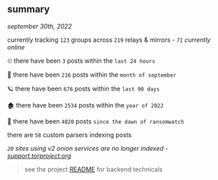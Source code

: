
## summary
_september 30th, 2022_

currently tracking `123` groups across `219` relays & mirrors - _`71` currently online_

⏲ there have been `3` posts within the `last 24 hours`

🦈 there have been `216` posts within the `month of september`

🪐 there have been `676` posts within the `last 90 days`

🏚 there have been `2534` posts within the `year of 2022`

🦕 there have been `4820` posts `since the dawn of ransomwatch`

there are `58` custom parsers indexing posts

_`20` sites using v2 onion services are no longer indexed - [support.torproject.org](https://support.torproject.org/onionservices/v2-deprecation/)_

> see the project [README](https://github.com/joshhighet/ransomwatch#ransomwatch--) for backend technicals
